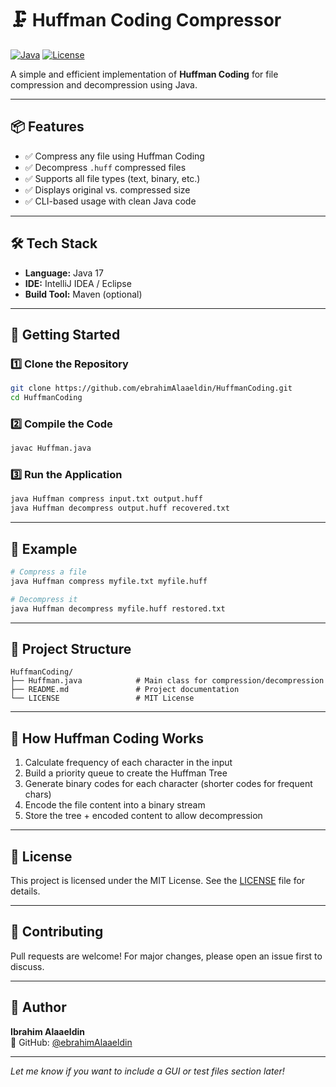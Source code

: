 # 🗜️ Huffman Coding Compressor

[![Java](https://img.shields.io/badge/Java-17-blue?style=for-the-badge&logo=java)](https://www.oracle.com/java/)
[![License](https://img.shields.io/badge/License-MIT-yellow?style=for-the-badge)](./LICENSE)

A simple and efficient implementation of **Huffman Coding** for file compression and decompression using Java.

---

## 📦 Features

- ✅ Compress any file using Huffman Coding  
- ✅ Decompress `.huff` compressed files  
- ✅ Supports all file types (text, binary, etc.)  
- ✅ Displays original vs. compressed size  
- ✅ CLI-based usage with clean Java code

---

## 🛠️ Tech Stack

- **Language:** Java 17  
- **IDE:** IntelliJ IDEA / Eclipse  
- **Build Tool:** Maven (optional)

---

## 🚀 Getting Started

### 1️⃣ Clone the Repository

```bash
git clone https://github.com/ebrahimAlaaeldin/HuffmanCoding.git
cd HuffmanCoding
```

### 2️⃣ Compile the Code

```bash
javac Huffman.java
```

### 3️⃣ Run the Application

```bash
java Huffman compress input.txt output.huff
java Huffman decompress output.huff recovered.txt
```

---

## 📂 Example

```bash
# Compress a file
java Huffman compress myfile.txt myfile.huff

# Decompress it
java Huffman decompress myfile.huff restored.txt
```

---

## 📁 Project Structure

```
HuffmanCoding/
├── Huffman.java            # Main class for compression/decompression
├── README.md               # Project documentation
└── LICENSE                 # MIT License
```

---

## 🧠 How Huffman Coding Works

1. Calculate frequency of each character in the input  
2. Build a priority queue to create the Huffman Tree  
3. Generate binary codes for each character (shorter codes for frequent chars)  
4. Encode the file content into a binary stream  
5. Store the tree + encoded content to allow decompression

---

## 📄 License

This project is licensed under the MIT License. See the [LICENSE](./LICENSE) file for details.

---

## 🤝 Contributing

Pull requests are welcome! For major changes, please open an issue first to discuss.

---

## 👤 Author

**Ibrahim Alaaeldin**  
📂 GitHub: [@ebrahimAlaaeldin](https://github.com/ebrahimAlaaeldin)

---

*Let me know if you want to include a GUI or test files section later!*
